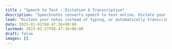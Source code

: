 ```yaml
---
title : "Speech to Text - Dictation & Transcription"
description: "Speechnotes converts speech to text online. Dictate your notes in real time, or upload recordings and get them transcribed automatically in no time."
lead: "Dictate your notes instead of typing, or automatically transcribe audio & video recordings on the spot. Secure, accurate & super fast."
date: 2015-01-01T08:47:36+00:00
lastmod: 2023-02-27T08:47:36+00:00
draft: false
images: []
---
```


